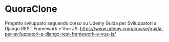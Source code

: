 # QuoraClone
Progetto sviluppato seguendo corso su Udemy Guida per Sviluppatori a Django REST Framework e Vue JS: https://www.udemy.com/course/guida-per-sviluppatori-a-django-rest-framework-e-vue-js/

